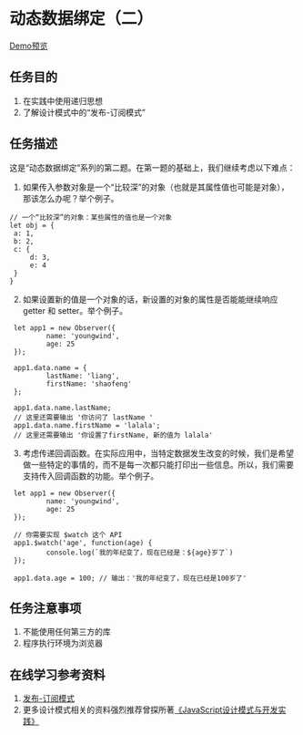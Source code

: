 # 动态数据绑定（二）

[Demo预览](http://pwcong.me/IFE2017-EXAMS/src/Front-End/dynamic-bind-data-2/)

## 任务目的
1. 在实践中使用递归思想
2. 了解设计模式中的“发布-订阅模式”

## 任务描述
这是“动态数据绑定”系列的第二题。在第一题的基础上，我们继续考虑以下难点：

1. 如果传入参数对象是一个“比较深”的对象（也就是其属性值也可能是对象），那该怎么办呢？举个例子。
```
// 一个“比较深”的对象：某些属性的值也是一个对象
let obj = {
 a: 1,
 b: 2,
 c: {
     d: 3,
     e: 4
 }
}
```

2. 如果设置新的值是一个对象的话，新设置的对象的属性是否能能继续响应 getter 和 setter。举个例子。
```
 let app1 = new Observer({
         name: 'youngwind',
         age: 25
 });

 app1.data.name = {
         lastName: 'liang',
         firstName: 'shaofeng'
 };

 app1.data.name.lastName;
 // 这里还需要输出 '你访问了 lastName '
 app1.data.name.firstName = 'lalala';
 // 这里还需要输出 '你设置了firstName, 新的值为 lalala'
 ```

3. 考虑传递回调函数。在实际应用中，当特定数据发生改变的时候，我们是希望做一些特定的事情的，而不是每一次都只能打印出一些信息。所以，我们需要支持传入回调函数的功能。举个例子。
```
 let app1 = new Observer({
         name: 'youngwind',
         age: 25
 });

 // 你需要实现 $watch 这个 API
 app1.$watch('age', function(age) {
         console.log(`我的年纪变了，现在已经是：${age}岁了`)
 });

 app1.data.age = 100; // 输出：'我的年纪变了，现在已经是100岁了'
```

## 任务注意事项

1. 不能使用任何第三方的库
2. 程序执行环境为浏览器

## 在线学习参考资料
1. [发布-订阅模式](https://gold.xitu.io/entry/580b5553570c350068e6c2d6)
2. 更多设计模式相关的资料强烈推荐曾探所著[《JavaScript设计模式与开发实践》](https://book.douban.com/subject/26382780/)
